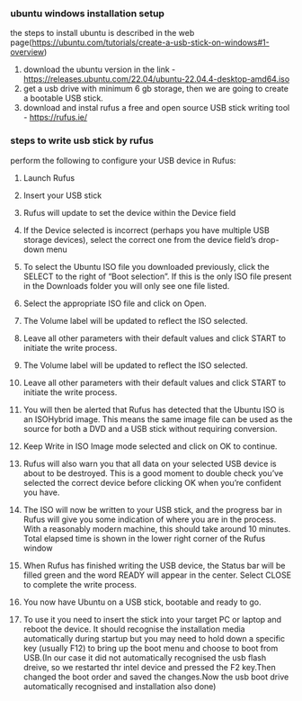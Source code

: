 ### ubuntu windows installation setup
the steps to install ubuntu is described in the web page(https://ubuntu.com/tutorials/create-a-usb-stick-on-windows#1-overview)

1. download the ubuntu version in the link - https://releases.ubuntu.com/22.04/ubuntu-22.04.4-desktop-amd64.iso
2. get a usb drive with minimum 6 gb storage, then we are going to create a bootable USB stick.
3. download and instal rufus a free and open source USB stick writing tool - https://rufus.ie/

### steps to write usb stick by rufus
perform the following to configure your USB device in Rufus:

1. Launch Rufus
2. Insert your USB stick
3. Rufus will update to set the device within the Device field
4. If the Device selected is incorrect (perhaps you have multiple USB storage devices), select the correct one from the device field’s drop-down menu
5. To select the Ubuntu ISO file you downloaded previously, click the SELECT to the right of “Boot selection”. If this is the only ISO file present in the Downloads folder you will only see one file listed.

6. Select the appropriate ISO file and click on Open.
7. The Volume label will be updated to reflect the ISO selected.

8. Leave all other parameters with their default values and click START to initiate the write process.
9. The Volume label will be updated to reflect the ISO selected.

10. Leave all other parameters with their default values and click START to initiate the write process.

11. You will then be alerted that Rufus has detected that the Ubuntu ISO is an ISOHybrid image. This means the same image file can be used as the source for both a DVD and a USB stick without requiring conversion.

12. Keep Write in ISO Image mode selected and click on OK to continue.

13. Rufus will also warn you that all data on your selected USB device is about to be destroyed. This is a good moment to double check you’ve selected the correct device before clicking OK when you’re confident you have.

14. The ISO will now be written to your USB stick, and the progress bar in Rufus will give you some indication of where you are in the process. With a reasonably modern machine, this should take around 10 minutes. Total elapsed time is shown in the lower right corner of the Rufus window

15. When Rufus has finished writing the USB device, the Status bar will be filled green and the word READY will appear in the center. Select CLOSE to complete the write process.

16. You now have Ubuntu on a USB stick, bootable and ready to go.

17. To use it you need to insert the stick into your target PC or laptop and reboot the device. It should recognise the installation media automatically during startup but you may need to hold down a specific key (usually F12) to bring up the boot menu and choose to boot from USB.(In our case it did not automatically recognised the usb flash dreive, so we restarted thr intel device and pressed the F2 key.Then changed the boot order and saved the changes.Now the usb boot drive automatically recognised and installation also done)
